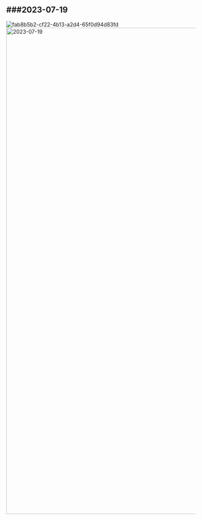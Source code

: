 ###2023-07-19
- 
![fab8b5b2-cf22-4b13-a2d4-65f0d94d83fd](https://github.com/twoutlook/d67-agenda-doc/assets/16488072/0468d85e-83e6-4def-bf2c-aa2aeb1c0da3)
<img width="1290" alt="2023-07-19" src="https://github.com/twoutlook/d67-agenda-doc/assets/16488072/8ee29050-122a-4c7f-b3b8-caccd03b881d">
